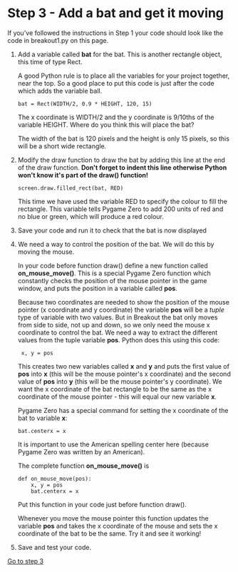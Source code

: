 # Step 3 - Add a bat and get it moving

If you've followed the instructions in Step 1 your code should look like the code in breakout1.py on this page.

1. Add a variable called **bat** for the bat. This is another rectangle object, this time of type Rect.

   A good Python rule is to place all the variables for your project together, near the top. So a good place to put this code is just after the code which adds the variable ball.
   ```
   bat = Rect(WIDTH/2, 0.9 * HEIGHT, 120, 15)
   ```
   The x coordinate is WIDTH/2 and the y coordinate is 9/10ths of the variable HEIGHT. Where do you think this will place the bat? 

   The width of the bat is 120 pixels and the height is only 15 pixels, so this will be a short wide rectangle.

2. Modify the draw function to draw the bat by adding this line at the end of the draw function. **Don't forget to indent this line otherwise Python won't know it's part of the draw() function!**
   ```
   screen.draw.filled_rect(bat, RED)
   ```
   This time we have used the variable RED to specify the colour to fill the rectangle. This variable tells Pygame Zero to add 200 units of red and no blue or green, which will produce a red colour.

3. Save your code and run it to check that the bat is now displayed

4. We need a way to control the position of the bat. We will do this by moving the mouse.

   In your code before function draw() define a new function called **on_mouse_move()**. This is a special Pygame Zero function which constantly checks the position of the mouse pointer in the game window, and puts the position in a variable called **pos**.

   Because two coordinates are needed to show the position of the mouse pointer (x coordinate and y coordinate) the variable **pos** will be a *tuple* type of variable with two values. But in Breakout the bat only moves from side to side, not up and down, so we only need the mouse x coordinate to control the bat. We need a way to extract the different values from the tuple variable **pos**. Python does this using this code:
   ```
    x, y = pos
   ```
   This creates two new variables called **x** and **y** and puts the first value of **pos** into **x** (this will be the mouse pointer's x coordinate) and the second value of **pos** into **y** (this will be the mouse pointer's y coordinate). We want the x coordinate of the bat rectangle to be the same as the x coordinate of the mouse pointer - this will equal our new variable **x**. 

   Pygame Zero has a special command for setting the x coordinate of the bat to variable **x**:
   ```
   bat.centerx = x
   ```

   It is important to use the American spelling center here (because Pygame Zero was written by an American).

   The complete function **on_mouse_move()** is
   ```
   def on_mouse_move(pos):
       x, y = pos
       bat.centerx = x
   ```

   Put this function in your code just before function draw().

   Whenever you move the mouse pointer this function updates the variable **pos** and takes the x coordinate of the mouse and sets the x coordinate of the bat to be the same. Try it and see it working!

5. Save and test your code.

[Go to step 3](../step03-move_the_ball)
